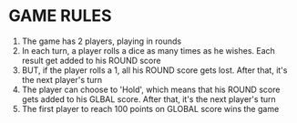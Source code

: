 # GAME RULES

1. The game has 2 players, playing in rounds
2. In each turn, a player rolls a dice as many times as he wishes. Each result get added to his ROUND score
3. BUT, if the player rolls a 1, all his ROUND score gets lost. After that, it's the next player's turn
4. The player can choose to 'Hold', which means that his ROUND score gets added to his GLBAL score. After that, it's the next player's turn
5. The first player to reach 100 points on GLOBAL score wins the game
